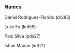 ### Names
Daniel Rodriguez-Florido (dr285)

Luke Fu (lmf59)

Palo Silva (pds27)

Ishan Madan (im121)



